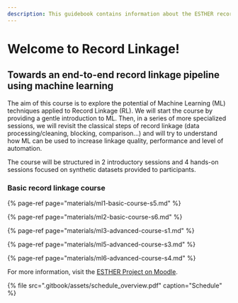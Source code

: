 ```yaml
---
description: This guidebook contains information about the ESTHER record linkage workshop
---
```


# Welcome to Record Linkage!

## Towards an end-to-end record linkage pipeline using machine learning

The aim of this course is to explore the potential of Machine Learning \(ML\) techniques applied to Record Linkage \(RL\). We will start the course by providing a gentle introduction to ML. Then, in a series of more specialized sessions, we will revisit the classical steps of record linkage \(data processing/cleaning, blocking, comparison...\) and will try to understand how ML can be used to increase linkage quality, performance and level of automation.

The course will be structured in 2 introductory sessions and 4 hands-on sessions focused on synthetic datasets provided to participants.

### Basic record linkage course

{% page-ref page="materials/ml1-basic-course-s5.md" %}

{% page-ref page="materials/ml2-basic-course-s6.md" %}

{% page-ref page="materials/ml3-advanced-course-s1.md" %}

{% page-ref page="materials/ml5-advanced-course-s3.md" %}

{% page-ref page="materials/ml6-advanced-course-s4.md" %}

For more information, visit the [ESTHER Project on Moodle](https://swisstph.ecampus.ssphplus.ch/course/view.php?id=338).

{% file src=".gitbook/assets/schedule\_overview.pdf" caption="Schedule" %}

